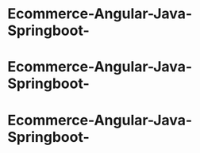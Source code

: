 # Ecommerce-Angular-Java-Springboot-
# Ecommerce-Angular-Java-Springboot-
# Ecommerce-Angular-Java-Springboot-
